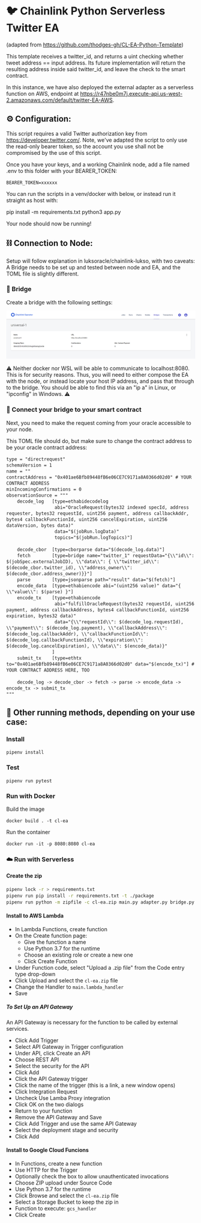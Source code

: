 # 🐦 Chainlink Python Serverless Twitter EA

(adapted from https://github.com/thodges-gh/CL-EA-Python-Template)

This template receives a twitter_id, and returns a uint checking whether tweet address == input address. Its future implementation will return the resulting address inside said twitter_id, and leave the check to the smart contract.

In this instance, we have also deployed the external adapter as a serverless function on AWS, endpoint at https://r47nbe0m7j.execute-api.us-west-2.amazonaws.com/default/twitter-EA-AWS.

## ⚙️ Configuration:

This script requires a valid Twitter authorization key from https://developer.twitter.com/. Note, we've adapted the script to only use the read-only bearer token, so the account you use shall not be compromised by the use of this script.

Once you have your keys, and a working Chainlink node, add a file named .env to this folder with your BEARER_TOKEN:

```
BEARER_TOKEN=xxxxxx
```
You can run the scripts in a venv/docker with below, or instead run it straight as host with:

pip install -m requirements.txt
python3 app.py

Your node should now be running!

## ⛓️ Connection to Node:

Setup will follow explanation in luksoracle/chainlink-lukso, with two caveats: A Bridge needs to be set up and tested between node and EA, and the TOML file is slightly different.

### 🌉 Bridge

Create a bridge with the following settings:

![Alt text](./readme-assets/bridge.png)

:warning: Neither docker nor WSL will be able to communicate to localhost:8080. This is for security reasons. Thus, you will need to either compose the EA with the node, or instead locate your host IP address, and pass that through to the bridge. You should be able to find this via an "ip a" in Linux, or "ipconfig" in Windows.  :warning:

### 📝 Connect your bridge to your smart contract

Next, you need to make the request coming from your oracle accessible to your node.

This TOML file should do, but make sure to change the contract address to be your oracle contract address:

```
type = "directrequest"
schemaVersion = 1
name = ""
contractAddress = "0x401ae6Bfb89448fB6e06CE7C9171a8A0366d02d0" # YOUR CONTRACT ADDRESS
minIncomingConfirmations = 0
observationSource = """
    decode_log   [type=ethabidecodelog
                  abi="OracleRequest(bytes32 indexed specId, address requester, bytes32 requestId, uint256 payment, address callbackAddr, bytes4 callbackFunctionId, uint256 cancelExpiration, uint256 dataVersion, bytes data)"
                  data="$(jobRun.logData)"
                  topics="$(jobRun.logTopics)"]

    decode_cbor  [type=cborparse data="$(decode_log.data)"]
    fetch        [type=bridge name="twitter_1" requestData="{\\"id\\": $(jobSpec.externalJobID), \\"data\\": { \\"twitter_id\\": $(decode_cbor.twitter_id), \\"address_owner\\": $(decode_cbor.address_owner)}}"]
    parse        [type=jsonparse path="result" data="$(fetch)"]
    encode_data  [type=ethabiencode abi="(uint256 value)" data="{ \\"value\\": $(parse) }"]
    encode_tx    [type=ethabiencode
                  abi="fulfillOracleRequest(bytes32 requestId, uint256 payment, address callbackAddress, bytes4 callbackFunctionId, uint256 expiration, bytes32 data)"
                  data="{\\"requestId\\": $(decode_log.requestId), \\"payment\\": $(decode_log.payment), \\"callbackAddress\\": $(decode_log.callbackAddr), \\"callbackFunctionId\\": $(decode_log.callbackFunctionId), \\"expiration\\": $(decode_log.cancelExpiration), \\"data\\": $(encode_data)}"
                 ]
    submit_tx    [type=ethtx to="0x401ae6Bfb89448fB6e06CE7C9171a8A0366d02d0" data="$(encode_tx)"] # YOUR CONTRACT ADDRESS HERE, TOO

    decode_log -> decode_cbor -> fetch -> parse -> encode_data -> encode_tx -> submit_tx
"""
```

## 🏃 Other running methods, depending on your use case:

### Install

```
pipenv install

```

### Test

```
pipenv run pytest
```

### Run with Docker

Build the image

```
docker build . -t cl-ea
```

Run the container

```
docker run -it -p 8080:8080 cl-ea
```

### ☁️ Run with Serverless

#### Create the zip

```bash
pipenv lock -r > requirements.txt
pipenv run pip install -r requirements.txt -t ./package
pipenv run python -m zipfile -c cl-ea.zip main.py adapter.py bridge.py ./package/*
```

#### Install to AWS Lambda

- In Lambda Functions, create function
- On the Create function page:
  - Give the function a name
  - Use Python 3.7 for the runtime
  - Choose an existing role or create a new one
  - Click Create Function
- Under Function code, select "Upload a .zip file" from the Code entry type drop-down
- Click Upload and select the `cl-ea.zip` file
- Change the Handler to `main.lambda_handler`
- Save

##### To Set Up an API Gateway

An API Gateway is necessary for the function to be called by external services.

- Click Add Trigger
- Select API Gateway in Trigger configuration
- Under API, click Create an API
- Choose REST API
- Select the security for the API
- Click Add
- Click the API Gateway trigger
- Click the name of the trigger (this is a link, a new window opens)
- Click Integration Request
- Uncheck Use Lamba Proxy integration
- Click OK on the two dialogs
- Return to your function
- Remove the API Gateway and Save
- Click Add Trigger and use the same API Gateway
- Select the deployment stage and security
- Click Add


#### Install to Google Cloud Funcions

- In Functions, create a new function
- Use HTTP for the Trigger
- Optionally check the box to allow unauthenticated invocations
- Choose ZIP upload under Source Code
- Use Python 3.7 for the runtime
- Click Browse and select the `cl-ea.zip` file
- Select a Storage Bucket to keep the zip in
- Function to execute: `gcs_handler`
- Click Create
